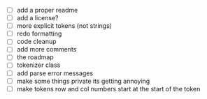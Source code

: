 - [ ] add a proper readme
- [ ] add a license?
- [ ] more explicit tokens (not strings)
- [ ] redo formatting
- [ ] code cleanup
- [ ] add more comments
- [ ] the roadmap
- [ ] tokenizer class
- [ ] add parse error messages
- [ ] make some things private its getting annoying
- [ ] make tokens row and col numbers start at the start of the token 